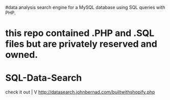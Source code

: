 

#data analysis search engine for a MySQL database using SQL queries with PHP.

# this repo contained .PHP and .SQL files but are privately reserved and owned. 
# SQL-Data-Search
check it out
       |
       V
http://datasearch.johnbernad.com/builtwithshopify.php

